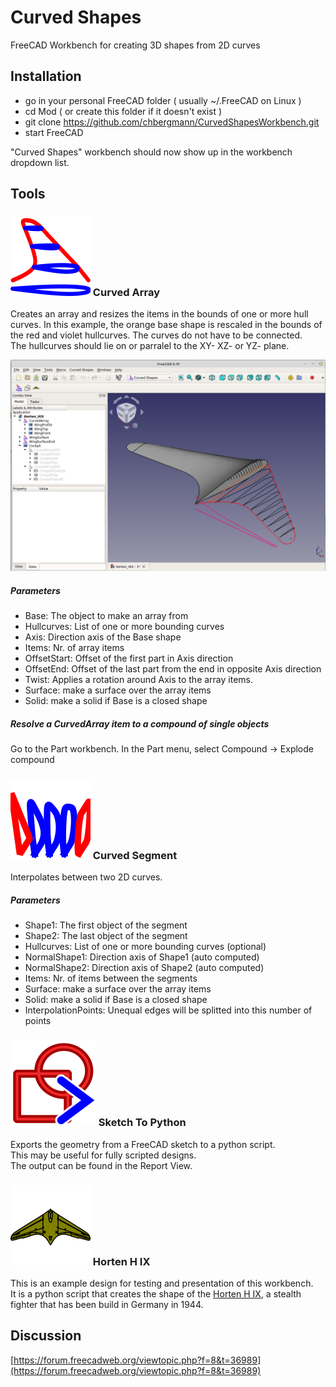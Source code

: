 # Curved Shapes
FreeCAD Workbench for creating 3D shapes from 2D curves
  
## Installation

- go in your personal FreeCAD folder ( usually ~/.FreeCAD on Linux )
- cd Mod ( or create this folder if it doesn't exist )
- git clone https://github.com/chbergmann/CurvedShapesWorkbench.git
- start FreeCAD

"Curved Shapes" workbench should now show up in the workbench dropdown list.
  
## Tools
### ![](./Resources/icons/curvedArray.svg) Curved Array
Creates an array and resizes the items in the bounds of one or more hull curves.
In this example, the orange base shape is rescaled in the bounds of the red and violet hullcurves. The curves do not have to be connected.  
The hullcurves should lie on or parralel to the XY- XZ- or YZ- plane.  

![WingExample](Examples/WingExample.png)

##### Parameters
- Base: The object to make an array from
- Hullcurves: List of one or more bounding curves        
- Axis: Direction axis of the Base shape
- Items: Nr. of array items
- OffsetStart: Offset of the first part in Axis direction
- OffsetEnd: Offset of the last part from the end in opposite Axis direction
- Twist: Applies a rotation around Axis to the array items. 
- Surface: make a surface over the array items
- Solid: make a solid if Base is a closed shape

##### Resolve a CurvedArray item to a compound of single objects
Go to the Part workbench. In the Part menu, select Compound -> Explode compound  

### ![](./Resources/icons/curvedSegment.svg) Curved Segment
Interpolates between two 2D curves.
 
##### Parameters
- Shape1: The first object of the segment
- Shape2: The last object of the segment
- Hullcurves: List of one or more bounding curves (optional)       
- NormalShape1: Direction axis of Shape1 (auto computed)
- NormalShape2: Direction axis of Shape2 (auto computed)
- Items: Nr. of items between the segments
- Surface: make a surface over the array items
- Solid: make a solid if Base is a closed shape
- InterpolationPoints: Unequal edges will be splitted into this number of points
  
### ![](./Resources/icons/SketcherToConsole.svg) Sketch To Python
Exports the geometry from a FreeCAD sketch to a python script.  
This may be useful for fully scripted designs.  
The output can be found in the Report View.  

### ![](./Resources/icons/Horten_HIX.svg) Horten H IX
This is an example design for testing and presentation of this workbench.  
It is a python script that creates the shape of the [Horten H IX](https://de.wikipedia.org/wiki/Horten_H_IX), a stealth fighter that has been build in Germany in 1944.

## Discussion
[https://forum.freecadweb.org/viewtopic.php?f=8&t=36989](https://forum.freecadweb.org/viewtopic.php?f=8&t=36989)
